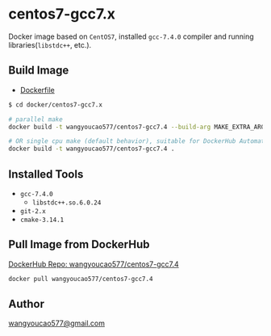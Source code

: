 # centos7-gcc7.x
Docker image based on `CentOS7`, installed `gcc-7.4.0` compiler and running libraries(`libstdc++`, etc.).    

## Build Image
- [Dockerfile](./Dockerfile)

```bash
$ cd docker/centos7-gcc7.x

# parallel make
docker build -t wangyoucao577/centos7-gcc7.4 --build-arg MAKE_EXTRA_ARGS="-j" .

# OR single cpu make (default behavior), suitable for DockerHub Automated Build
docker build -t wangyoucao577/centos7-gcc7.4 .
```

## Installed Tools
- `gcc-7.4.0`
    - `libstdc++.so.6.0.24`   
- `git-2.x`    
- `cmake-3.14.1`

## Pull Image from DockerHub
[DockerHub Repo: wangyoucao577/centos7-gcc7.4](https://hub.docker.com/r/wangyoucao577/centos7-gcc7.4)    
```bash
docker pull wangyoucao577/centos7-gcc7.4
```

## Author
wangyoucao577@gmail.com


